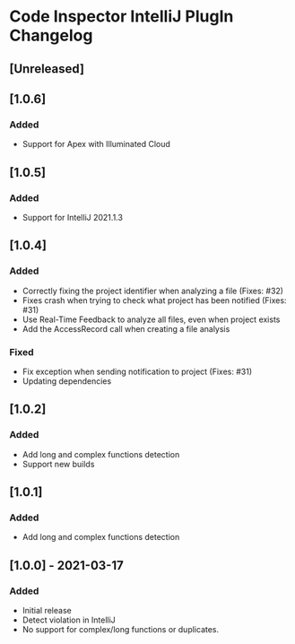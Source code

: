 <!-- Keep a Changelog guide -> https://keepachangelog.com -->

# Code Inspector IntelliJ PlugIn Changelog

## [Unreleased]

## [1.0.6]

### Added

- Support for Apex with Illuminated Cloud

## [1.0.5]

### Added

- Support for IntelliJ 2021.1.3

## [1.0.4]

### Added

- Correctly fixing the project identifier when analyzing a file (Fixes: #32)
- Fixes crash when trying to check what project has been notified (Fixes: #31)
- Use Real-Time Feedback to analyze all files, even when project exists
- Add the AccessRecord call when creating a file analysis

### Fixed

- Fix exception when sending notification to project (Fixes: #31)
- Updating dependencies


## [1.0.2]

### Added

- Add long and complex functions detection
- Support new builds 


## [1.0.1]

### Added

- Add long and complex functions detection


## [1.0.0] - 2021-03-17

### Added

- Initial release
- Detect violation in IntelliJ
- No support for complex/long functions or duplicates.